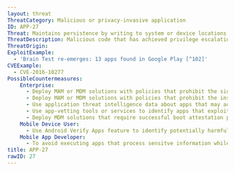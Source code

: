 ```yaml
---
layout: threat
ThreatCategory: Malicious or privacy-invasive application
ID: APP-27
Threat: Maintains persistence by writing to system or device locations
ThreatDescription: Malicious code that has achieved privilege escalation to the kernel or root user may achieve persistence by modifying memory locations reserved for use by the bootloader, mobile OS, or kernel to force the execution of malicious code following a device reboot or integrated factory reset.
ThreatOrigin:
ExploitExample:
  - 'Brain Test re-emerges: 13 apps found in Google Play [^102]'
CVEExample:
  - CVE-2016-10277
PossibleCountermeasures:
    Enterprise:
      - Deploy MAM or MDM solutions with policies that prohibit the side-loading of apps, which may bypass security checks on the app.
      - Deploy MAM or MDM solutions with policies that prohibit the installation of apps from 3rd party (unofficial) app stores.
      - Use application threat intelligence data about apps that may achieve malicious persistence
      - Use app-vetting tools or services to identify apps that exploit the underlying OS to achieve malicious persistence.
      - Deploy MDM solutions that require successful boot attestation prior to granting access to enterprise resources.
    Mobile Device User:
      - Use Android Verify Apps feature to identify potentially harmful apps.
    Mobile App Developer:
      - To avoid executing apps that process sensitve information while low-level malware is present on the device, perform device integrity checking within enterprise applications, such as use of Android SafetyNet, Samsung Knox hardware-backed remote attestation, or other applicable remote attestation technologies device integrity attestation API
title: APP-27
rawID: 27
---
```

